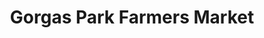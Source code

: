 ---
title: "Gorgas Park Farmers Market"
url: /philadelphia/gorgas-park-farmers-market/
shop: farm
---
